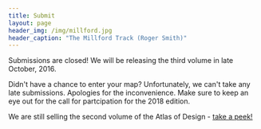 ```yaml
---
title: Submit
layout: page
header_img: /img/millford.jpg
header_caption: "The Millford Track (Roger Smith)"
---
```


<div class="notification yellow">Submissions are closed! We will be releasing the third volume in late October, 2016.</div>

Didn't have a chance to enter your map? Unfortunately, we can't take any late submissions. Apologies for the inconvenience. Make sure to keep an eye out for the call for partcipation for the 2018 edition.

We are still selling the second volume of the Atlas of Design - <a href="/two">take a peek!</a>
